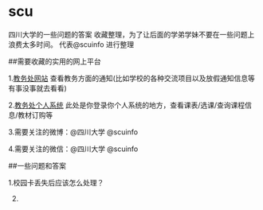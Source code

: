 scu
===

四川大学的一些问题的答案 收藏整理，为了让后面的学弟学妹不要在一些问题上浪费太多时间。 代表@scuinfo 进行整理


##需要收藏的实用的网上平台


1.[教务处网站](http://jwc.scu.edu.cn)  查看教务方面的通知(比如学校的各种交流项目以及放假通知信息等有事没事就去看看)


2.[教务处个人系统]()  此处是你登录你个人系统的地方，查看课表/选课/查询课程信息/教材订购等


3.需要关注的微博：@四川大学 @scuinfo


4.需要关注的微信：@四川大学 @scuinfo


##一些问题和答案

1.校园卡丢失后应该怎么处理？

2.
